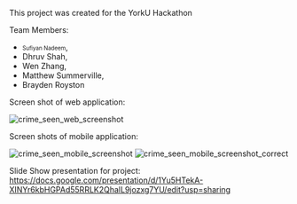 This project was created for the YorkU Hackathon

Team Members:
- <font size="-4000">Sufiyan Nadeem</font>,
- Dhruv Shah,
- Wen Zhang,
- Matthew Summerville,
- Brayden Royston
<p style="font-size:2px">
  
  Screen shot of web application:
  
  ![crime_seen_web_screenshot](https://user-images.githubusercontent.com/42727015/51572011-06298480-1e72-11e9-83b0-160c700c4da0.PNG)
 
 Screen shots of mobile application:
 
 ![crime_seen_mobile_screenshot](https://user-images.githubusercontent.com/42727015/51572162-8b149e00-1e72-11e9-9e79-40ed3c55fa05.PNG) ![crime_seen_mobile_screenshot_correct](https://user-images.githubusercontent.com/42727015/51572276-e47ccd00-1e72-11e9-8779-c5654cf68bd7.PNG)

Slide Show presentation for project: https://docs.google.com/presentation/d/1Yu5HTekA-XINYr6kbHGPAd55RRLK2QhalL9jozxg7YU/edit?usp=sharing
 
